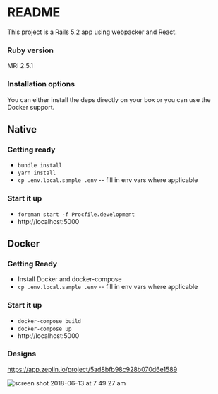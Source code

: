 # README

This project is a Rails 5.2 app using webpacker and React.

### Ruby version

MRI 2.5.1

### Installation options

You can either install the deps directly on your box or you can use the Docker support.


## Native

### Getting ready

- `bundle install`
- `yarn install`
- `cp .env.local.sample .env` -- fill in env vars where applicable

### Start it up

- `foreman start -f Procfile.development`
- http://localhost:5000

## Docker

### Getting Ready

- Install Docker and docker-compose
- `cp .env.local.sample .env` -- fill in env vars where applicable

### Start it up

- `docker-compose build`
- `docker-compose up`
- http://localhost:5000

### Designs

https://app.zeplin.io/project/5ad8bfb98c928b070d6e1589

![screen shot 2018-06-13 at 7 49 27 am](https://user-images.githubusercontent.com/2212806/41349620-6dca83e4-6ede-11e8-9913-ccec4fad09d2.png)
